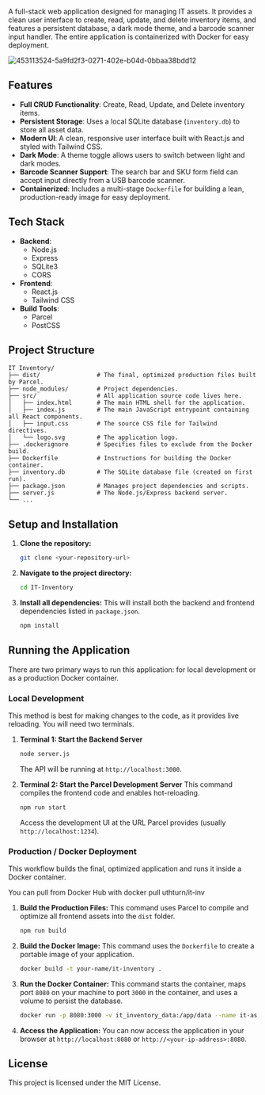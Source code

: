 

A full-stack web application designed for managing IT assets. It provides a clean user interface to create, read, update, and delete inventory items, and features a persistent database, a dark mode theme, and a barcode scanner input handler. The entire application is containerized with Docker for easy deployment.


![453113524-5a9fd2f3-0271-402e-b04d-0bbaa38bdd12](https://github.com/user-attachments/assets/05da3cda-072c-42b4-9f65-2af03d0e8606)


## Features

  * **Full CRUD Functionality**: Create, Read, Update, and Delete inventory items.
  * **Persistent Storage**: Uses a local SQLite database (`inventory.db`) to store all asset data.
  * **Modern UI**: A clean, responsive user interface built with React.js and styled with Tailwind CSS.
  * **Dark Mode**: A theme toggle allows users to switch between light and dark modes.
  * **Barcode Scanner Support**: The search bar and SKU form field can accept input directly from a USB barcode scanner.
  * **Containerized**: Includes a multi-stage `Dockerfile` for building a lean, production-ready image for easy deployment.

## Tech Stack

  * **Backend**:
      * Node.js
      * Express
      * SQLite3
      * CORS
  * **Frontend**:
      * React.js
      * Tailwind CSS
  * **Build Tools**:
      * Parcel
      * PostCSS

## Project Structure

```
IT Inventory/
├── dist/                # The final, optimized production files built by Parcel.
├── node_modules/        # Project dependencies.
├── src/                 # All application source code lives here.
│   ├── index.html       # The main HTML shell for the application.
│   ├── index.js         # The main JavaScript entrypoint containing all React components.
│   ├── input.css        # The source CSS file for Tailwind directives.
│   └── logo.svg         # The application logo.
├── .dockerignore        # Specifies files to exclude from the Docker build.
├── Dockerfile           # Instructions for building the Docker container.
├── inventory.db         # The SQLite database file (created on first run).
├── package.json         # Manages project dependencies and scripts.
├── server.js            # The Node.js/Express backend server.
└── ...
```

## Setup and Installation

1.  **Clone the repository:**
    ```bash
    git clone <your-repository-url>
    ```
2.  **Navigate to the project directory:**
    ```bash
    cd IT-Inventory
    ```
3.  **Install all dependencies:**
    This will install both the backend and frontend dependencies listed in `package.json`.
    ```bash
    npm install
    ```

## Running the Application

There are two primary ways to run this application: for local development or as a production Docker container.

### Local Development

This method is best for making changes to the code, as it provides live reloading. You will need two terminals.

1.  **Terminal 1: Start the Backend Server**

    ```bash
    node server.js
    ```

    The API will be running at `http://localhost:3000`.

2.  **Terminal 2: Start the Parcel Development Server**
    This command compiles the frontend code and enables hot-reloading.

    ```bash
    npm run start
    ```

    Access the development UI at the URL Parcel provides (usually `http://localhost:1234`).

### Production / Docker Deployment

This workflow builds the final, optimized application and runs it inside a Docker container.

You can pull from Docker Hub with docker pull uthturn/it-inv
  
1.  **Build the Production Files:**
    This command uses Parcel to compile and optimize all frontend assets into the `dist` folder.

    ```bash
    npm run build
    ```

2.  **Build the Docker Image:**
    This command uses the `Dockerfile` to create a portable image of your application.

    ```bash
    docker build -t your-name/it-inventory .
    ```

3.  **Run the Docker Container:**
    This command starts the container, maps port `8080` on your machine to port `3000` in the container, and uses a volume to persist the database.

    ```bash
    docker run -p 8080:3000 -v it_inventory_data:/app/data --name it-asset-manager your-name/it-inventory
    ```

4.  **Access the Application:**
    You can now access the application in your browser at `http://localhost:8080` or `http://<your-ip-address>:8080`.

## License

This project is licensed under the MIT License.
